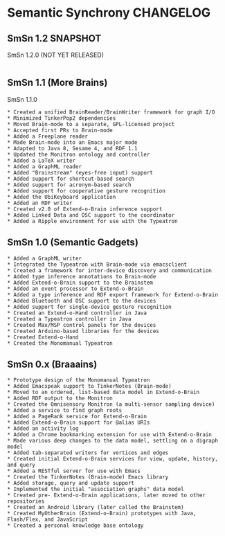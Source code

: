 Semantic Synchrony CHANGELOG
====================

SmSn 1.2 SNAPSHOT
----------------------------------------
SmSn 1.2.0 (NOT YET RELEASED)
~~~~~~~~~~~~~~~~~~~~~~~~~~~~~~~~~~~~~~~~~~~~~~~~~~~~~~~~~~~~~~~~~~~~~~~~~~~~~~~~
~~~~~~~~~~~~~~~~~~~~~~~~~~~~~~~~~~~~~~~~~~~~~~~~~~~~~~~~~~~~~~~~~~~~~~~~~~~~~~~~

SmSn 1.1 (More Brains)
----------------------------------------
SmSn 1.1.0
~~~~~~~~~~~~~~~~~~~~~~~~~~~~~~~~~~~~~~~~~~~~~~~~~~~~~~~~~~~~~~~~~~~~~~~~~~~~~~~~
* Created a unified BrainReader/BrainWriter framework for graph I/O
* Minimized TinkerPop2 dependencies
* Moved Brain-mode to a separate, GPL-licensed project
* Accepted first PRs to Brain-mode
* Added a Freeplane reader
* Made Brain-mode into an Emacs major mode
* Adapted to Java 8, Sesame 4, and RDF 1.1
* Updated the Monitron ontology and controller
* Added a LaTeX writer
* Added a GraphML reader
* Added "Brainstream" (eyes-free input) support
* Added support for shortcut-based search
* Added support for acronym-based search
* Added support for cooperative gesture recognition
* Added the UbiKeyboard application
* Added an RDF writer
* Created v2.0 of Extend-o-Brain inference support
* Added Linked Data and OSC support to the coordinator
* Added a Ripple environment for use with the Typeatron
~~~~~~~~~~~~~~~~~~~~~~~~~~~~~~~~~~~~~~~~~~~~~~~~~~~~~~~~~~~~~~~~~~~~~~~~~~~~~~~~

SmSn 1.0 (Semantic Gadgets)
----------------------------------------
~~~~~~~~~~~~~~~~~~~~~~~~~~~~~~~~~~~~~~~~~~~~~~~~~~~~~~~~~~~~~~~~~~~~~~~~~~~~~~~~
* Added a GraphML writer
* Integrated the Typeatron with Brain-mode via emacsclient
* Created a framework for inter-device discovery and communication
* Added type inference annotations to Brain-mode
* Added Extend-o-Brain support to the Brainstem
* Added an event processor to Extend-o-Brain
* Added a type inference and RDF export framework for Extend-o-Brain
* Added Bluetooth and OSC support to the devices
* Added support for single-device gesture recognition
* Created an Extend-o-Hand controller in Java
* Created a Typeatron controller in Java
* Created Max/MSP control panels for the devices
* Created Arduino-based libraries for the devices
* Created Extend-o-Hand
* Created the Monomanual Typeatron
~~~~~~~~~~~~~~~~~~~~~~~~~~~~~~~~~~~~~~~~~~~~~~~~~~~~~~~~~~~~~~~~~~~~~~~~~~~~~~~~

SmSn 0.x (Braaains)
----------------------------------------
~~~~~~~~~~~~~~~~~~~~~~~~~~~~~~~~~~~~~~~~~~~~~~~~~~~~~~~~~~~~~~~~~~~~~~~~~~~~~~~~
* Prototype design of the Monomanual Typeatron
* Added Emacspeak support to TinkerNotes (Brain-mode)
* Moved to an ordered, list-based data model in Extend-o-Brain
* Added RDF output to the Monitron
* Created the Omnisensory Monitron (a multi-sensor sampling device)
* Added a service to find graph roots
* Added a PageRank service for Extend-o-Brain
* Added Extend-o-Brain support for @alias URIs
* Added an activity log
* Added a Chrome bookmarking extension for use with Extend-o-Brain
* Made various deep changes to the data model, settling on a digraph model
* Added tab-separated writers for vertices and edges
* Created initial Extend-o-Brain services for view, update, history, and query
* Added a RESTful server for use with Emacs
* Created the TinkerNotes (Brain-mode) Emacs library
* Added storage, query and update support
* Implemented the initial "association graphs" data model
* Created pre- Extend-o-Brain applications, later moved to other repositories
* Created an Android library (later called the Brainstem)
* Created MyOtherBrain (Extend-o-Brain) prototypes with Java, Flash/Flex, and JavaScript
* Created a personal knowledge base ontology
~~~~~~~~~~~~~~~~~~~~~~~~~~~~~~~~~~~~~~~~~~~~~~~~~~~~~~~~~~~~~~~~~~~~~~~~~~~~~~~~
